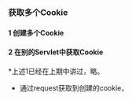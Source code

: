 ### 获取多个Cookie
#### 1 创建多个Cookie
#### 2 在别的Servlet中获取Cookie
*上述1已经在上期中讲过，略。

* 通过request获取到创建的cookie， 
